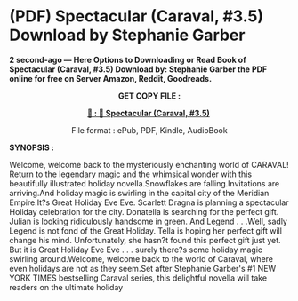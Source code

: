 # (PDF) Spectacular (Caraval, #3.5) Download by Stephanie Garber

<p><strong>2 second-ago &mdash; Here Options to Downloading or Read Book of Spectacular (Caraval, #3.5) Download by: Stephanie Garber the PDF online for free on Server Amazon, Reddit, Goodreads.</strong></p>
<p style="text-align: center;"><strong>GET COPY FILE :</strong></p>
<p style="text-align: center;"><strong><a href="https://us.ebookarea.xyz/?book=203578793-spectacular" target="_blank" rel="noopener">📢 : 🔗 Spectacular (Caraval, #3.5)</a>&nbsp;</strong></p>
<p style="text-align: center;">File format : ePub, PDF, Kindle, AudioBook</p>
<p><strong>SYNOPSIS :</strong></p>
<p>Welcome, welcome back to the mysteriously enchanting world of CARAVAL! Return to the legendary magic and the whimsical wonder with this beautifully illustrated holiday novella.Snowflakes are falling.Invitations are arriving.And holiday magic is swirling in the capital city of the Meridian Empire.It?s Great Holiday Eve Eve. Scarlett Dragna is planning a spectacular Holiday celebration for the city. Donatella is searching for the perfect gift. Julian is looking ridiculously handsome in green. And Legend . . .Well, sadly Legend is not fond of the Great Holiday. Tella is hoping her perfect gift will change his mind. Unfortunately, she hasn?t found this perfect gift just yet. But it is Great Holiday Eve Eve . . . surely there?s some holiday magic swirling around.Welcome, welcome back to the world of Caraval, where even holidays are not as they seem.Set after Stephanie Garber's #1 NEW YORK TIMES bestselling Caraval series, this delightful novella will take readers on the ultimate holiday</p>
